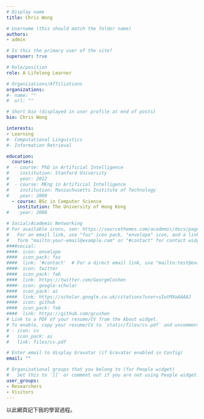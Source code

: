 ```yaml
---
# Display name
title: Chris Wong

# Username (this should match the folder name)
authors:
- admin

# Is this the primary user of the site?
superuser: true

# Role/position
role: A Lifelong Learner

# Organizations/Affiliations
organizations:
#- name: ""
#  url: ""

# Short bio (displayed in user profile at end of posts)
bio: Chris Wong

interests:
- Learning
#- Computational Linguistics
#- Information Retrieval

education:
  courses:
#  - course: PhD in Artificial Intelligence
#    institution: Stanford University
#    year: 2012
#  - course: MEng in Artificial Intelligence
#    institution: Massachusetts Institute of Technology
#    year: 2009
  - course: BSc in Computer Science
    institution: The University of Hong Kong
#    year: 2008

# Social/Academic Networking
# For available icons, see: https://sourcethemes.com/academic/docs/page-builder/#icons
#   For an email link, use "fas" icon pack, "envelope" icon, and a link in the
#   form "mailto:your-email@example.com" or "#contact" for contact widget.
####social:
####- icon: envelope
####  icon_pack: fas
####  link: '#contact'  # For a direct email link, use "mailto:test@example.org".
####- icon: twitter
####  icon_pack: fab
####  link: https://twitter.com/GeorgeCushen
####- icon: google-scholar
####  icon_pack: ai
####  link: https://scholar.google.co.uk/citations?user=sIwtMXoAAAAJ
####- icon: github
####  icon_pack: fab
####  link: https://github.com/gcushen
# Link to a PDF of your resume/CV from the About widget.
# To enable, copy your resume/CV to `static/files/cv.pdf` and uncomment the lines below.
# - icon: cv
#   icon_pack: ai
#   link: files/cv.pdf

# Enter email to display Gravatar (if Gravatar enabled in Config)
email: ""

# Organizational groups that you belong to (for People widget)
#   Set this to `[]` or comment out if you are not using People widget.
user_groups:
- Researchers
- Visitors
---
```


以此網頁記下我的學習過程。
